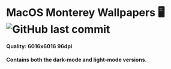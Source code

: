 # MacOS Monterey Wallpapers 🖥️ ![GitHub last commit](https://img.shields.io/github/last-commit/8xu/macOS-Monterey-Wallpapers)

#### Quality: 6016x6016 96dpi
#### Contains both the dark-mode and light-mode versions.